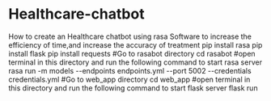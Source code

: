 # Healthcare-chatbot
How to create an Healthcare chatbot using rasa Software to increase the efficiency of time,and increase the accuracy of treatment
  pip install rasa
    pip install flask
      pip install requests
#Go to rasabot directory
  cd rasabot
#open terminal in this directory and run the following command to start rasa server
  rasa run -m models --endpoints endpoints.yml --port 5002 --credentials credentials.yml
#Go to web_app directory
  cd web_app
#open terminal in this directory and run the following command to start flask server
    flask run
